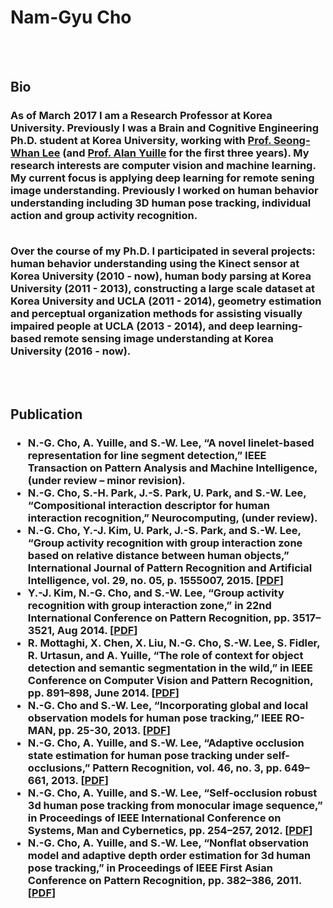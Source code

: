 <h1>Nam-Gyu Cho</h1>
<br><br>

<h2><b>Bio</b></h2>

<h3>As of March 2017 I am a Research Professor at Korea University. Previously I was a Brain and Cognitive Engineering Ph.D. student at Korea University, working with <a href="http://pr.korea.ac.kr/sub2_1.php?code=LSW">Prof. Seong-Whan Lee</a> (and <a href="www.cs.jhu.edu/~ayuille">Prof. Alan Yuille</a> for the first three years). My research interests are computer vision and machine learning. My current focus is applying deep learning for remote sening image understanding. Previously I worked on human behavior understanding including 3D human pose tracking, individual action and group activity recognition.<br><br>
  
Over the course of my Ph.D. I participated in several projects: human behavior understanding using the Kinect sensor at Korea University (2010 - now), human body parsing at Korea University (2011 - 2013), constructing a large scale dataset at Korea University and UCLA (2011 - 2014), geometry estimation and perceptual organization methods for assisting visually impaired people at UCLA (2013 - 2014), and deep learning-based remote sensing image understanding at Korea University (2016 - now).</h3>
<br><br>

<h2><b>Publication</b></h2>

<h3>
<ul>
<li>N.-G. Cho, A. Yuille, and S.-W. Lee, “A novel linelet-based representation for line segment detection,” IEEE Transaction on Pattern Analysis and Machine Intelligence, (under review – minor revision).</li>
<li>N.-G. Cho, S.-H. Park, J.-S. Park, U. Park, and S.-W. Lee, “Compositional interaction descriptor for human interaction recognition,” Neurocomputing, (under review).</li>

<li>N.-G. Cho, Y.-J. Kim, U. Park, J.-S. Park, and S.-W. Lee, “Group activity recognition with group interaction zone based on relative distance between human objects,” International Journal of Pattern Recognition and Artificial Intelligence, vol. 29, no. 05, p. 1555007, 2015. [<a href="pdf/2015_IJPRAI_Cho.pdf">PDF</a>]</li>		  
<li>Y.-J. Kim, N.-G. Cho, and S.-W. Lee, “Group activity recognition with group interaction zone,” in 22nd International Conference on Pattern Recognition, pp. 3517–3521, Aug 2014. [<a href="pdf/2014_ICPR_Kim.pdf">PDF</a>]</li>
<li>R. Mottaghi, X. Chen, X. Liu, N.-G. Cho, S.-W. Lee, S. Fidler, R. Urtasun, and A. Yuille, “The role of context for object detection and semantic segmentation in the wild,” in IEEE Conference on Computer Vision and Pattern Recognition, pp. 891–898, June 2014. [<a href="pdf/2014_CVPR_Mottaghi.pdf">PDF</a>]</li>
<li>N.-G. Cho and S.-W. Lee, “Incorporating global and local observation models for human pose tracking,” IEEE RO-MAN, pp. 25-30, 2013. [<a href="pdf/2013_ROMAN_Cho.pdf">PDF</a>]</li>
<li>N.-G. Cho, A. Yuille, and S.-W. Lee, “Adaptive occlusion state estimation for human pose tracking under self-occlusions,” Pattern Recognition, vol. 46, no. 3, pp. 649–661, 2013. [<a href="pdf/2013_PR_Cho.pdf">PDF</a>]</li>
<li>N.-G. Cho, A. Yuille, and S.-W. Lee, “Self-occlusion robust 3d human pose tracking from monocular image sequence,” in Proceedings of IEEE International Conference on Systems, Man and Cybernetics, pp. 254–257, 2012. [<a href="pdf/2012_SMC_Cho.dpf">PDF</a>]</li>
<li>N.-G. Cho, A. Yuille, and S.-W. Lee, “Nonflat observation model and adaptive depth order estimation for 3d human pose tracking,” in Proceedings of IEEE First Asian Conference on Pattern Recognition, pp. 382–386, 2011. [<a href="pdf/2011_ACPR_Cho.pdf">PDF</a>]</li>
</ul>
</h3>
